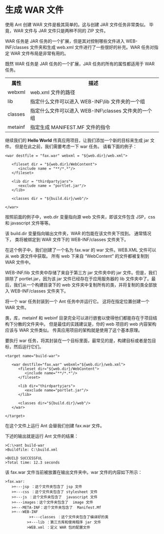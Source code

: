 # 生成 WAR 文件

使用 Ant 创建 WAR 文件是极其简单的。这与创建 JAR 文件任务非常类似。 毕竟，WAR 文件与 JAR 文件只是两种不同的 ZIP 文件。

WAR 任务是 JAR 任务的一个扩展，但是其对控制哪些文件进入 WEB-INF/classes 文件夹和生成 web.xml 文件进行了一些很好的补充。WAR 任务对指定 WAR 文件布局是非常有用的。

既然 WAR 任务是 JAR 任务的一个扩展，JAR 任务的所有的属性都适用于 WAR 任务。

<table>
  <tr>
    <th>属性</th>
    <th>描述</th>
  </tr>
  <tr>
    <td>webxml</td>
    <td>web.xml 文件的路径</td>
  </tr>
  <tr>
    <td>lib</td>
    <td>指定什么文件可以进入 WEB-INF\lib 文件夹的一个组</td>
  </tr>
    <tr>
    <td>classes</td>
    <td>指定什么文件可以进入 WEB-INF\classes 文件夹的一个组</td>
  </tr>
    <tr>
    <td>metainf</td>
    <td> 指定生成 MANIFEST.MF 文件的指令</td>
  </tr>
</table>

继续我们的 **Hello World** 传真应用项目，让我们添加一个新的目标来生成 jar 文件。 但是在此之前，我们需要考虑一下 war 任务。 请看下面的例子：

```
<war destfile = "fax.war" webxml = "${web.dir}/web.xml">

   <fileset dir = "${web.dir}/WebContent">
      <include name = "**/*.*"/>
   </fileset>
   
   <lib dir = "thirdpartyjars">
      <exclude name = "portlet.jar"/>
   </lib>
   
   <classes dir = "${build.dir}/web"/>
   
</war>
```

按照前面的例子中，web.dir 变量指向源 web 文件夹，即该文件包含 JSP，css 和 javascript 文件等等。

该 build.dir 变量指向输出文件夹，WAR 的包能在该文件夹下找到。 通常情况下， 类将被绑定到 WAR 文件下的 WEB-INF/classes 文件夹下。

在这个例子中，我们创建了一个名为 fax.war 的 war 文件。WEB.XML 文件可以从 web 源文件中获取。 所有 web 下来自 “WebContent” 的文件都被复制到 WAR 文件中。

WEB-INF/lib 文件夹中存储了来自于第三方 jar 文件夹中的 jar 文件。但是，我们排除了 portlet.jar，因为该 jar 文件已经存在于应用服务器的 lib 文件夹中了。最后，我们从一个构建目录下的 web 文件夹中复制所有的类，并将复制的类全部放入 WEB-INF/classes 文件夹下。

将一个 war 任务封装到一个 Ant 任务中并运行它。 这将在指定位置创建一个 WAR 文件。

类，库，metainf 和 webinf 目录完全可以进行嵌套以使得他们都能存在于项目结构下分散的文件夹中。 但是最佳的实践建议是，你的 web 项目的 web 内容架构应该与 WAR 文件类似。 传真应用项目的架构就是使用了这个基本原理。

要执行 war 任务，将其封装在一个目标里面，最常见的是，构建目标或者是包目标，然后运行它们。

```
<target name="build-war">

   <war destfile="fax.war" webxml="${web.dir}/web.xml">
      <fileset dir="${web.dir}/WebContent">
         <include name="**/*.*"/>
      </fileset>
      
      <lib dir="thirdpartyjars">
         <exclude name="portlet.jar"/>
      </lib>
      
      <classes dir="${build.dir}/web"/>
   </war>
   
</target>
```

在这个文件上运行 Ant 会替我们创建 fax.war 文件。

下述的输出就是运行 Ant 文件的结果：

```
>C:\>ant build-war
>Buildfile: C:\build.xml

>BUILD SUCCESSFUL
>Total time: 12.3 seconds
```

该 fax.war 文件当前被放置在输出文件夹中。war 文件的内容如下所示：

```
>fax.war:
   >+---jsp	：这个文件夹包含了 jsp 文件
   >+---css ：这个文件夹包含了 stylesheet 文件
   >+---js ：这个文件夹包含了  javascript 文件
   >+---images：这个文件夹包含了  image 文件
   >+---META-INF：这个文件夹包含了  Manifest.Mf
   >+---WEB-INF
		   >+---classes ：这个文件夹包含了编译好的类
	      >+---lib ：第三方库和使用程序 jar 文件
	      >WEB.xml ：定义 WAR 包的配置文件 
```
